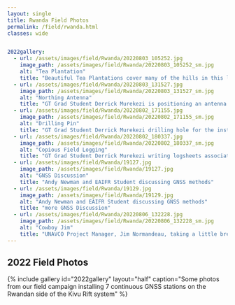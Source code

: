 ```yaml
---
layout: single
title: Rwanda Field Photos
permalink: /field/rwanda.html
classes: wide


2022gallery:
  - url: /assets/images/field/Rwanda/20220803_105252.jpg
    image_path: /assets/images/field/Rwanda/20220803_105252_sm.jpg
    alt: "Tea Plantation"
    title: "Beautiful Tea Plantations cover many of the hills in this lush environment"
  - url: /assets/images/field/Rwanda/20220803_131527.jpg
    image_path: /assets/images/field/Rwanda/20220803_131527_sm.jpg
    alt: "Northing Antenna"
    title: "GT Grad Student Derrick Murekezi is positioning an antenna for a continuous GNSS site (Station:BYAH)" 
  - url: /assets/images/field/Rwanda/20220802_171155.jpg
    image_path: /assets/images/field/Rwanda/20220802_171155_sm.jpg
    alt: "Drilling Pin"
    title: "GT Grad Student Derrick Murekezi drilling hole for the installation of GNSS mast (Station:RUBO)"
  - url: /assets/images/field/Rwanda/20220802_180337.jpg
    image_path: /assets/images/field/Rwanda/20220802_180337_sm.jpg
    alt: "Copious Field Logging"
    title: "GT Grad Student Derrick Murekezi writing logsheets associated with the installation of a new continuous GNSS Station (Station:RUBO)"
  - url: /assets/images/field/Rwanda/19127.jpg
    image_path: /assets/images/field/Rwanda/19127.jpg
    alt: "GNSS Discussion"
    title: "Andy Newman and EAIFR Student discussing GNSS methods"
  - url: /assets/images/field/Rwanda/19129.jpg
    image_path: /assets/images/field/Rwanda/19129.jpg
    alt: "Andy Newman and EAIFR Student discussing GNSS methods"
    title: "more GNSS Discussion"
  - url: /assets/images/field/Rwanda/20220806_132228.jpg
    image_path: /assets/images/field/Rwanda/20220806_132228_sm.jpg
    alt: "Cowboy Jim"
    title: "UNAVCO Project Manager, Jim Normandeau, taking a little breather following the installation of our final GNSS site of the 2022 season.  EAIFR students look on from the shade below."
---
```


## 2022 Field Photos
{% include gallery id="2022gallery" layout="half" caption="Some photos from our field campaign installing 7 continuous GNSS stations on the Rwandan side of the Kivu Rift system" %}

